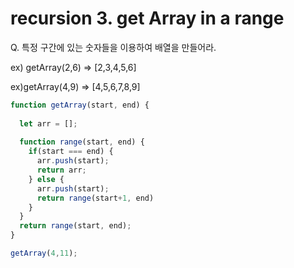 # recursion 3. get Array in a range

Q. 특정 구간에 있는 숫자들을 이용하여 배열을 만들어라.

ex) getArray(2,6) => [2,3,4,5,6]

ex)getArray(4,9) => [4,5,6,7,8,9]



```javascript
function getArray(start, end) {
  
  let arr = [];
  
  function range(start, end) {
    if(start === end) {
      arr.push(start);
      return arr;
    } else {
      arr.push(start);
      return range(start+1, end)
    }
  }
  return range(start, end);
}

getArray(4,11);
```

